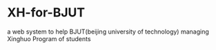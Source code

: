XH-for-BJUT
===========

a web system to help BJUT(beijing university of technology) managing Xinghuo Program of students
